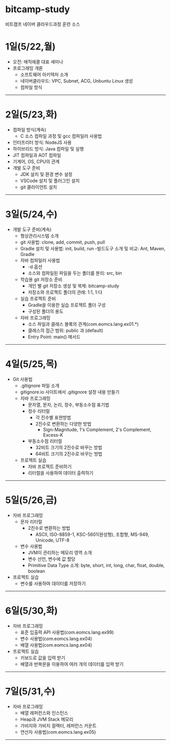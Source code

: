 # bitcamp-study
비트캠프 네이버 클라우드과정 훈련 소스

# 1일(5/22,월)
- 오전: 매직에콜 대표 세미나
- 프로그래밍 개론
  - 소프트웨어 아키텍처 소개
  - 네이버클라우드: VPC, Subnet, ACG, Unbuntu Linux 생성
  - 컴파일 방식
---

# 2일(5/23,화)
- 컴파일 방식(계속)
    - C 소스 컴파일 과정 및 gcc 컴파일러 사용법
- 인터프리터 방식: NodeJS 사용
- 하이브리드 방식: Java 컴파일 및 실행
- JIT 컴파일과 AOT 컴파일
- 기계어, OS, CPU의 관계
- 개발 도구 준비
  - JDK 설치 및 환경 변수 설정
  - VSCode 설치 및 플러그인 설치
  - git 클라이언트 설치
---

# 3일(5/24,수)
- 개발 도구 준비(계속)
  - 형상관리시스템 소개
  - git 사용법: clone, add, commit, push, pull
  - Gradle 설치 및 사용법: init, build, run
    -빌드도구 소개 및 비교: Ant, Maven, Gradle
  - 자바 컴파일러 사용법
    - -d 옵션
    - 소스와 컴파일된 파일을 두는 폴더를 분리: src, bin
  - 학습용 git 저장소 준비
    - 개인 별 git 저장소 생성 및 복제: bitcamp-study
    - 저장소와 프로젝트 폴더의 관례: 1:1, 1:다
  - 실습 프로젝트 준비
    - Gradle을 이용한 실습 프로젝트 폴더 구성
    - 구성된 폴더의 용도
  - 자바 프로그래밍
    - 소스 파일과 클래스 블록의 관계(com.eomcs.lang.ex01.*)
    - 클래스의 접근 범위: public 과 (default)
    - Entry Point: main() 메서드
---

# 4일(5/25,목)
- Git 사용법
  - .gitignore 파일 소개
  - gitignore.io 사이트에서 .gitignore 설정 내용 만들기
  - 자바 프로그래밍
    - 문자열, 문자, 논리, 정수, 부동소수점 표기법
    - 정수 리터럴
      - 각 진수별 표현방법
      - 2진수로 변환하는 다양한 방법
        - Sign-Magnitude, 1's Complement, 2's Complement, Excess-K
    - 부동소수점 리터럴
      - 32비트 크기의 2진수로 바꾸는 방법
      - 64비트 크기의 2진수로 바꾸는 방법
  - 프로젝트 실습
    - 자바 프로젝트 준비하기
    - 리터럴을 사용하여 데이터 출력하기
---

# 5일(5/26,금)
- 자바 프로그래밍
  - 문자 리터럴
    - 2진수로 변환하는 방법
      - ASCII, ISO-8859-1, KSC-5601(완성형), 조합형, MS-949, Unicode, UTF-8
  - 변수 사용법
    - JVM이 관리하는 메모리 영역 소개
    - 변수 선언, 변수에 값 할당
    - Primitive Data Type 소개: byte, short, int, long, char, float, double, boolean
- 프로젝트 실습
  - 변수를 사용하여 데이터를 저장하기
---

# 6일(5/30,화)
- 자바 프로그래밍
  - 표준 입출력 API 사용법(com.eomcs.lang.ex99)
  - 변수 사용법(com.eomcs.lang.ex04)
  - 배열 사용법(com.eomcs.lang.ex04)
- 프로젝트 실습
  - 키보드로 값을 입력 받기
  - 배열과 반복문을 이용하여 여러 개의 데이터를 입력 받기
---

# 7일(5/31,수)
- 자바 프로그래밍
  - 배열 레퍼런스와 인스턴스
  - Heap과 JVM Stack 메모리
  - 가비지와 가비지 컬렉터, 레퍼런스 카운트
  - 연산자 사용법(com.eomcs.lang.ex05)
---